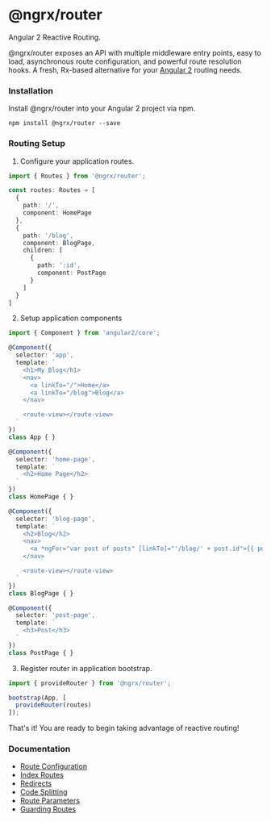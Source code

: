 # @ngrx/router
Angular 2 Reactive Routing.

@ngrx/router exposes an API with multiple middleware entry points, easy to load, asynchronous route configuration, and powerful route resolution hooks. A fresh, Rx-based alternative for your [Angular 2](https://angular.io/) routing needs. 


### Installation
Install @ngrx/router into your Angular 2 project via npm.

```
npm install @ngrx/router --save
```

### Routing Setup

1. Configure your application routes.

  ```ts
  import { Routes } from '@ngrx/router';
  
  const routes: Routes = [
    {
      path: '/',
      component: HomePage
    },
    {
      path: '/blog',
      component: BlogPage,
      children: [
        {
          path: ':id',
          component: PostPage
        }
      ]
    }
  ]
  ```
2. Setup application components

  ```ts
  import { Component } from 'angular2/core';
  
  @Component({
    selector: 'app',
    template: `
      <h1>My Blog</h1>
      <nav>
        <a linkTo="/">Home</a>
        <a linkTo="/blog">Blog</a>
      </nav>
  
      <route-view></route-view>
    `
  })
  class App { }
  
  @Component({
    selector: 'home-page',
    template: `
      <h2>Home Page</h2>
    `
  })
  class HomePage { }
  
  @Component({
    selector: 'blog-page',
    template: `
      <h2>Blog</h2>
      <nav>
        <a *ngFor="var post of posts" [linkTo]="'/blog/' + post.id">{{ post.title }}</a>
      </nav>
  
      <route-view></route-view>
    `
  })
  class BlogPage { }
  
  @Component({
    selector: 'post-page',
    template: `
      <h3>Post</h3>
    `
  })
  class PostPage { }
  ```
3. Register router in application bootstrap.

  ```ts
  import { provideRouter } from '@ngrx/router';
  
  bootstrap(App, [
    provideRouter(routes)
  ]);
  ```

That's it! You are ready to begin taking advantage of reactive routing!

### Documentation

* [Route Configuration](route.md)
* [Index Routes](index-route.md)
* [Redirects](redirect.md)
* [Code Splitting](code-splitting.md)
* [Route Parameters](route-params.md)
* [Guarding Routes](guards.md)
